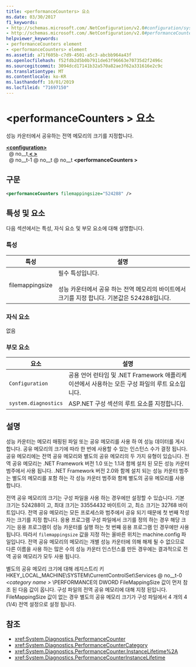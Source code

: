 ```yaml
---
title: <performanceCounters> 요소
ms.date: 03/30/2017
f1_keywords:
- http://schemas.microsoft.com/.NetConfiguration/v2.0#configuration/system.diagnostics/performanceCounters
- http://schemas.microsoft.com/.NetConfiguration/v2.0#performanceCounters
helpviewer_keywords:
- performanceCounters element
- <performanceCounters> element
ms.assetid: a71f605b-c7d9-4501-a5c3-abcbb964a43f
ms.openlocfilehash: f52fdb2d5b0b7911de63f96663e70735d2f2496c
ms.sourcegitcommit: 3094dcd17141b32a570a82ae3f62a331616e2c9c
ms.translationtype: MT
ms.contentlocale: ko-KR
ms.lasthandoff: 10/01/2019
ms.locfileid: "71697150"
---
```

# <a name="performancecounters-element"></a>\<performanceCounters > 요소

성능 카운터에서 공유하는 전역 메모리의 크기를 지정합니다.

[ **\<configuration>** ](../configuration-element.md)  
&nbsp; @ no__t[ **\< >** ](system-diagnostics-element.md)  
&nbsp; @ no__t-1 @ no__t @ no__t **\<performanceCounters >**  

## <a name="syntax"></a>구문

```xml
<performanceCounters filemappingsize="524288" />
```

## <a name="attributes-and-elements"></a>특성 및 요소

다음 섹션에서는 특성, 자식 요소 및 부모 요소에 대해 설명합니다.

### <a name="attributes"></a>특성

|특성|설명|
|---------------|-----------------|
|filemappingsize|필수 특성입니다.<br /><br /> 성능 카운터에서 공유 하는 전역 메모리의 바이트에서 크기를 지정 합니다. 기본값은 524288입니다.|

### <a name="child-elements"></a>자식 요소

없음

### <a name="parent-elements"></a>부모 요소

|요소|설명|
|-------------|-----------------|
|`Configuration`|공용 언어 런타임 및 .NET Framework 애플리케이션에서 사용하는 모든 구성 파일의 루트 요소입니다.|
|`system.diagnostics`|ASP.NET 구성 섹션의 루트 요소를 지정합니다.|

## <a name="remarks"></a>설명

성능 카운터는 메모리 매핑된 파일 또는 공유 메모리를 사용 하 여 성능 데이터를 게시 합니다.  공유 메모리의 크기에 따라 한 번에 사용할 수 있는 인스턴스 수가 결정 됩니다.  공유 메모리에는 전역 공유 메모리와 별도의 공유 메모리의 두 가지 유형이 있습니다.  전역 공유 메모리는 .NET Framework 버전 1.0 또는 1.1과 함께 설치 된 모든 성능 카운터 범주에서 사용 됩니다.  .NET Framework 버전 2.0와 함께 설치 되는 성능 카운터 범주는 별도의 메모리를 포함 하는 각 성능 카운터 범주와 함께 별도의 공유 메모리를 사용 합니다.

전역 공유 메모리의 크기는 구성 파일을 사용 하는 경우에만 설정할 수 있습니다.  기본 크기는 524288이 고, 최대 크기는 33554432 바이트이 고, 최소 크기는 32768 바이트입니다.  전역 공유 메모리는 모든 프로세스와 범주에서 공유 되기 때문에 첫 번째 작성자는 크기를 지정 합니다.  응용 프로그램 구성 파일에서 크기를 정의 하는 경우 해당 크기는 응용 프로그램이 성능 카운터를 실행 하는 첫 번째 응용 프로그램 인 경우에만 사용 됩니다.  따라서 `filemappingsize` 값을 지정 하는 올바른 위치는 machine.config 파일입니다.  전역 공유 메모리의 메모리는 개별 성능 카운터에 의해 해제 될 수 없으므로 다른 이름을 사용 하는 많은 수의 성능 카운터 인스턴스를 만든 경우에는 결과적으로 전역 공유 메모리가 모두 사용 됩니다.

별도의 공유 메모리 크기에 대해 레지스트리 키 HKEY_LOCAL_MACHINE\SYSTEM\CurrentControlSet\Services @ no__t-0 *\<category name >* \PERFORMANCE의 DWORD FileMappingSize 값이 먼저 참조 된 다음 값이 옵니다. 구성 파일의 전역 공유 메모리에 대해 지정 된입니다. FileMappingSize 값이 없는 경우 별도의 공유 메모리 크기가 구성 파일에서 4 개의 4 (1/4) 전역 설정으로 설정 됩니다.

## <a name="see-also"></a>참조

- <xref:System.Diagnostics.PerformanceCounter>
- <xref:System.Diagnostics.PerformanceCounterCategory>
- <xref:System.Diagnostics.PerformanceCounter.InstanceLifetime%2A>
- <xref:System.Diagnostics.PerformanceCounterInstanceLifetime>
